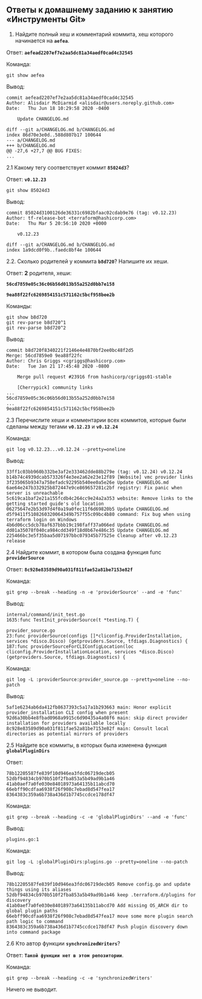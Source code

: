 

## Ответы к домашнему заданию к занятию «Инструменты Git»

1. Найдите полный хеш и комментарий коммита, хеш которого начинается на **`aefea`**.

Ответ: **`aefead2207ef7e2aa5dc81a34aedf0cad4c32545`**

Команда: 
```
git show aefea
```
Вывод:
```
commit aefead2207ef7e2aa5dc81a34aedf0cad4c32545
Author: Alisdair McDiarmid <alisdair@users.noreply.github.com>
Date:   Thu Jun 18 10:29:58 2020 -0400

    Update CHANGELOG.md

diff --git a/CHANGELOG.md b/CHANGELOG.md
index 86d70e3e0d..588d807b17 100644
--- a/CHANGELOG.md
+++ b/CHANGELOG.md
@@ -27,6 +27,7 @@ BUG FIXES:
...

```

2.1 Какому тегу соответствует коммит **`85024d3`**?

Ответ: **`v0.12.23`**

```
git show 85024d3
```
Вывод:
```
commit 85024d3100126de36331c6982bfaac02cdab9e76 (tag: v0.12.23)
Author: tf-release-bot <terraform@hashicorp.com>
Date:   Thu Mar 5 20:56:10 2020 +0000

    v0.12.23

diff --git a/CHANGELOG.md b/CHANGELOG.md
index 1a9dcd0f9b..faedc8bf4e 100644
```

2.2. Сколько родителей у коммита **`b8d720`**? Напишите их хеши.

Ответ: **2** родителя, хеши:

**`56cd7859e05c36c06b56d013b55a252d0bb7e158`**

**`9ea88f22fc6269854151c571162c5bcf958bee2b`**

Команды:

```
git show b8d720
git rev-parse b8d720^1
git rev-parse b8d720^2
```
Вывод:
```
commit b8d720f8340221f2146e4e4870bf2ee0bc48f2d5
Merge: 56cd7859e0 9ea88f22fc
Author: Chris Griggs <cgriggs@hashicorp.com>
Date:   Tue Jan 21 17:45:48 2020 -0800

    Merge pull request #23916 from hashicorp/cgriggs01-stable

    [Cherrypick] community links
...
56cd7859e05c36c06b56d013b55a252d0bb7e158
...
9ea88f22fc6269854151c571162c5bcf958bee2b
```

2.3 Перечислите хеши и комментарии всех коммитов, которые были сделаны между тегами **`v0.12.23`** и **`v0.12.24`**

Команда:
```
git log v0.12.23...v0.12.24 --pretty=oneline
```
Вывод:
```
33ff1c03bb960b332be3af2e333462dde88b279e (tag: v0.12.24) v0.12.24
b14b74c4939dcab573326f4e3ee2a62e23e12f89 [Website] vmc provider links
3f235065b9347a758efadc92295b540ee0a5e26e Update CHANGELOG.md
6ae64e247b332925b872447e9ce869657281c2bf registry: Fix panic when server is unreachable
5c619ca1baf2e21a155fcdb4c264cc9e24a2a353 website: Remove links to the getting started guide's old location
06275647e2b53d97d4f0a19a0fec11f6d69820b5 Update CHANGELOG.md
d5f9411f5108260320064349b757f55c09bc4b80 command: Fix bug when using terraform login on Windows
4b6d06cc5dcb78af637bbb19c198faff37a066ed Update CHANGELOG.md
dd01a35078f040ca984cdd349f18d0b67e486c35 Update CHANGELOG.md
225466bc3e5f35baa5d07197bbc079345b77525e Cleanup after v0.12.23 release
```
2.4 Найдите коммит, в котором была создана функция func **`providerSource`**

Ответ: **`8c928e83589d90a031f811fae52a81be7153e82f`**

Команда:
```
git grep --break --heading -n -e 'providerSource' --and -e 'func'
```
Вывод:
```
internal/command/init_test.go
1635:func TestInit_providerSource(t *testing.T) {

provider_source.go
23:func providerSource(configs []*cliconfig.ProviderInstallation, services *disco.Disco) (getproviders.Source, tfdiags.Diagnostics) {
187:func providerSourceForCLIConfigLocation(loc cliconfig.ProviderInstallationLocation, services *disco.Disco) (getproviders.Source, tfdiags.Diagnostics) {
```
Команда:
```
git log -L :providerSource:provider_source.go --pretty=oneline --no-patch
```
Вывод:
```
5af1e6234ab6da412fb8637393c5a17a1b293663 main: Honor explicit provider_installation CLI config when present
92d6a30bb4e8fbad0968a9915c6d90435a4a08f6 main: skip direct provider installation for providers available locally
8c928e83589d90a031f811fae52a81be7153e82f main: Consult local directories as potential mirrors of providers
```

2.5 Найдите все коммиты, в которых была изменена функция **`globalPluginDirs`**

Ответ:
```
78b12205587fe839f10d946ea3fdc06719decb05
52dbf94834cb970b510f2fba853a5b49ad9b1a46
41ab0aef7a0fe030e84018973a64135b11abcd70
66ebff90cdfaa6938f26f908c7ebad8d547fea17
8364383c359a6b738a436d1b7745ccdce178df47
```
Команда:
```
git grep --break --heading -c -e 'globalPluginDirs' --and -e 'func'
```
Вывод:
```
plugins.go:1
```
Команда:
```
git log -L :globalPluginDirs:plugins.go --pretty=oneline --no-patch
```
Вывод:
```
78b12205587fe839f10d946ea3fdc06719decb05 Remove config.go and update things using its aliases
52dbf94834cb970b510f2fba853a5b49ad9b1a46 keep .terraform.d/plugins for discovery
41ab0aef7a0fe030e84018973a64135b11abcd70 Add missing OS_ARCH dir to global plugin paths
66ebff90cdfaa6938f26f908c7ebad8d547fea17 move some more plugin search path logic to command
8364383c359a6b738a436d1b7745ccdce178df47 Push plugin discovery down into command package
```

2.6 Кто автор функции **`synchronizedWriters`**?

Ответ: **`Такой функции нет в этом репозитории`**.

Команда:
```
git grep --break --heading -c -e 'synchronizedWriters'
```
Ничего не выводит.
